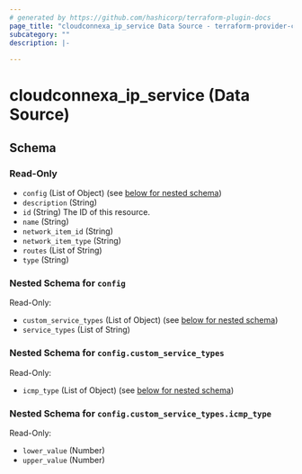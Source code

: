 ```yaml
---
# generated by https://github.com/hashicorp/terraform-plugin-docs
page_title: "cloudconnexa_ip_service Data Source - terraform-provider-cloudconnexa"
subcategory: ""
description: |-
  
---
```


# cloudconnexa_ip_service (Data Source)





<!-- schema generated by tfplugindocs -->
## Schema

### Read-Only

- `config` (List of Object) (see [below for nested schema](#nestedatt--config))
- `description` (String)
- `id` (String) The ID of this resource.
- `name` (String)
- `network_item_id` (String)
- `network_item_type` (String)
- `routes` (List of String)
- `type` (String)

<a id="nestedatt--config"></a>
### Nested Schema for `config`

Read-Only:

- `custom_service_types` (List of Object) (see [below for nested schema](#nestedobjatt--config--custom_service_types))
- `service_types` (List of String)

<a id="nestedobjatt--config--custom_service_types"></a>
### Nested Schema for `config.custom_service_types`

Read-Only:

- `icmp_type` (List of Object) (see [below for nested schema](#nestedobjatt--config--custom_service_types--icmp_type))

<a id="nestedobjatt--config--custom_service_types--icmp_type"></a>
### Nested Schema for `config.custom_service_types.icmp_type`

Read-Only:

- `lower_value` (Number)
- `upper_value` (Number)
